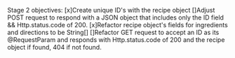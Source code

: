 Stage 2 objectives: 
[x]Create unique ID's with the recipe object
[]Adjust POST request to respond with a JSON object that includes only
    the ID field && Http.status.code of 200.
[x]Refactor recipe object's fields for ingredients and directions to be
    String[]
[]Refactor GET request to accept an ID as its @RequestParam and responds with 
    Http.status.code of 200 and the recipe object if found, 404 if not found.

